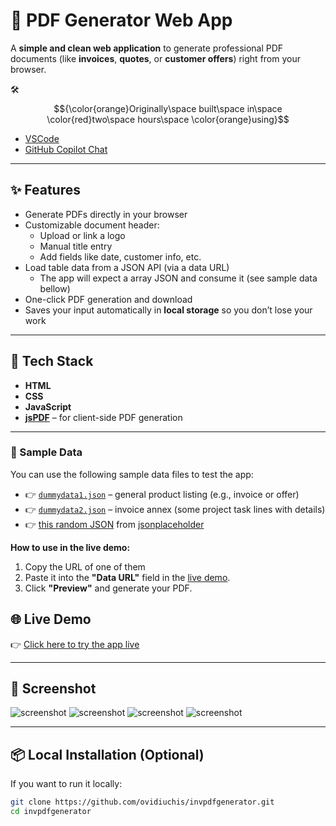 # 📄 PDF Generator Web App

A **simple and clean web application** to generate professional PDF documents (like **invoices**, **quotes**, or **customer offers**) right from your browser.

🛠️ $${\color{orange}Originally\space built\space in\space \color{red}two\space hours\space \color{orange}using}$$
- [VSCode](https://code.visualstudio.com/)
- [GitHub Copilot Chat](https://code.visualstudio.com/docs/copilot/getting-started-chat)

---

## ✨ Features

- Generate PDFs directly in your browser
- Customizable document header:
  - Upload or link a logo
  - Manual title entry
  - Add fields like date, customer info, etc.
- Load table data from a JSON API (via a data URL)
  - The app will expect a array JSON and consume it (see sample data bellow)
- One-click PDF generation and download
- Saves your input automatically in **local storage** so you don’t lose your work

---

## 🚀 Tech Stack

- **HTML**
- **CSS**
- **JavaScript**
- [**jsPDF**](https://github.com/parallax/jsPDF) – for client-side PDF generation

---

### 📄 Sample Data

You can use the following sample data files to test the app:

- 👉 [`dummydata1.json`](https://ovidiuchis.github.io/invpdfgenerator/assets/dummydata1.json) – general product listing (e.g., invoice or offer)
- 👉 [`dummydata2.json`](https://ovidiuchis.github.io/invpdfgenerator/assets/dummydata2.json) – invoice annex (some project task lines with details)
- 👉 [this random JSON](https://jsonplaceholder.typicode.com/posts) from [jsonplaceholder](https://jsonplaceholder.typicode.com/)

**How to use in the live demo:**

1. Copy the URL of one of them
2. Paste it into the **"Data URL"** field in the [live demo](https://ovidiuchis.github.io/invpdfgenerator/).
3. Click **"Preview"** and generate your PDF.

## 🌐 Live Demo

👉 [Click here to try the app live](https://ovidiuchis.github.io/invpdfgenerator/)

---

## 📸 Screenshot

![screenshot](assets/ss1.png)
![screenshot](assets/ss2.png)
![screenshot](assets/ss3.png)
![screenshot](assets/ss4.png)

---

## 📦 Local Installation (Optional)

If you want to run it locally:

```bash
git clone https://github.com/ovidiuchis/invpdfgenerator.git
cd invpdfgenerator
```
